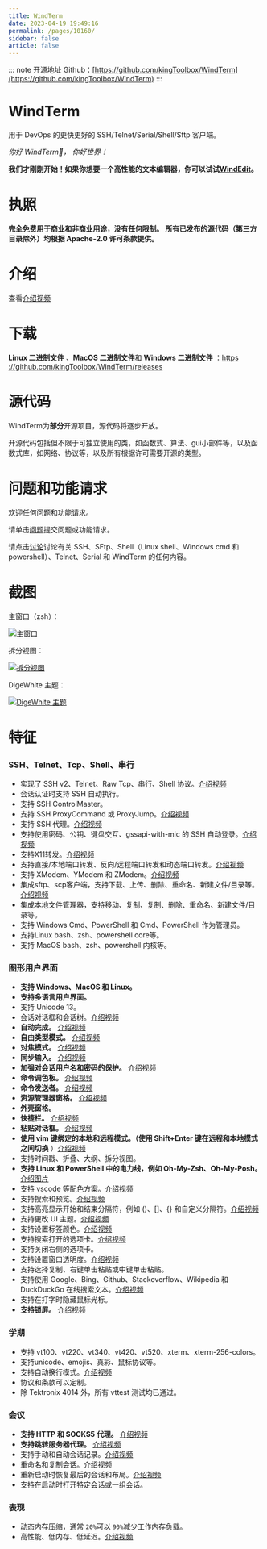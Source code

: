 ```yaml
---
title: WindTerm
date: 2023-04-19 19:49:16
permalink: /pages/10160/
sidebar: false
article: false
---
```

::: note 开源地址
Github：[https://github.com/kingToolbox/WindTerm](https://github.com/kingToolbox/WindTerm)
:::
# WindTerm

用于 DevOps 的更快更好的 SSH/Telnet/Serial/Shell/Sftp 客户端。

*你好 WindTerm🌹， 你好世界！*

**我们才刚刚开始！如果你想要一个高性能的文本编辑器，你可以试试[WindEdit](https://www.github.com/kingToolbox/WindEdit/)。**

# 执照

**完全免费用于商业和非商业用途，没有任何限制。** **所有已发布的源代码（第三方目录除外）均根据 Apache-2.0 许可条款提供。**

# 介绍

查看[介绍视频](https://kingtoolbox.github.io/)

# 下载

**Linux 二进制文件** 、**MacOS 二进制文件**和 **Windows 二进制文件** ：[https ://github.com/kingToolbox/WindTerm/releases](https://github.com/kingToolbox/WindTerm/releases)

# 源代码

WindTerm为**部分**开源项目，源代码将逐步开放。

开源代码包括但不限于可独立使用的类，如函数式、算法、gui小部件等，以及函数式库，如网络、协议等，以及所有根据许可需要开源的类型。

# 问题和功能请求

欢迎任何问题和功能请求。

请单击[问题](https://github.com/kingToolbox/WindTerm/issues)提交问题或功能请求。

请点击[讨论](https://github.com/kingToolbox/WindTerm/discussions)讨论有关 SSH、SFtp、Shell（Linux shell、Windows cmd 和 powershell）、Telnet、Serial 和 WindTerm 的任何内容。

# 截图

主窗口（zsh）：

[![主窗口](https://github.com/kingToolbox/WindTerm/raw/master/images/screenshots/WindTerm.png)](https://github.com/kingToolbox/WindTerm/blob/master/images/screenshots/WindTerm.png)

拆分视图：

[![拆分视图](https://github.com/kingToolbox/WindTerm/raw/master/images/screenshots/SplitView.png)](https://github.com/kingToolbox/WindTerm/blob/master/images/screenshots/SplitView.png)

DigeWhite 主题：

[![DigeWhite 主题](https://github.com/kingToolbox/WindTerm/raw/master/images/screenshots/WindTerm_DigeWhite_Theme.png)](https://github.com/kingToolbox/WindTerm/blob/master/images/screenshots/WindTerm_DigeWhite_Theme.png)

# 特征

### SSH、Telnet、Tcp、Shell、串行

- 实现了 SSH v2、Telnet、Raw Tcp、串行、Shell 协议。[介绍视频](https://kingtoolbox.github.io/2020/01/22/new-session/)
- 会话认证时支持 SSH 自动执行。
- 支持 SSH ControlMaster。
- 支持 SSH ProxyCommand 或 ProxyJump。[介绍视频](https://kingtoolbox.github.io/2021/03/11/proxycommand/)
- 支持 SSH 代理。[介绍视频](https://kingtoolbox.github.io/2020/08/22/ssh_agent/)
- 支持使用密码、公钥、键盘交互、gssapi-with-mic 的 SSH 自动登录。[介绍视频](https://kingtoolbox.github.io/2020/01/23/auto-login/)
- 支持X11转发。[介绍视频](https://kingtoolbox.github.io/2020/07/21/x11_forwarding/)
- 支持直接/本地端口转发、反向/远程端口转发和动态端口转发。[介绍视频](https://kingtoolbox.github.io/2020/07/21/port_forwarding/)
- 支持 XModem、YModem 和 ZModem。[介绍视频](https://kingtoolbox.github.io/tags/modem/)
- 集成sftp、scp客户端，支持下载、上传、删除、重命名、新建文件/目录等。[介绍视频](https://kingtoolbox.github.io/tags/transfer/)
- 集成本地文件管理器，支持移动、复制、复制、删除、重命名、新建文件/目录等。
- 支持 Windows Cmd、PowerShell 和 Cmd、PowerShell 作为管理员。
- 支持Linux bash、zsh、powershell core等。
- 支持 MacOS bash、zsh、powershell 内核等。

### 图形用户界面

- **支持 Windows、MacOS 和 Linux。**
- **支持多语言用户界面。**
- 支持 Unicode 13。
- 会话对话框和会话树。[介绍视频](https://kingtoolbox.github.io/2020/01/22/manage-sessions/)
- **自动完成。** [介绍视频](https://kingtoolbox.github.io/tags/auto-completion/)
- **自由类型模式。** [介绍视频](https://kingtoolbox.github.io/2022/04/12/free_type_mode/)
- **对焦模式。** [介绍视频](https://kingtoolbox.github.io/2021/06/28/ui_focus_mode/)
- **同步输入。** [介绍视频](https://kingtoolbox.github.io/2021/05/27/sync-input/)
- **加强对会话用户名和密码的保护。** [介绍视频](https://kingtoolbox.github.io/2021/03/11/protection-username-password/)
- **命令调色板。** [介绍视频](https://kingtoolbox.github.io/tags/command-palette/)
- **命令发送者。** [介绍视频](https://kingtoolbox.github.io/tags/sender/)
- **资源管理器窗格。** [介绍视频](https://kingtoolbox.github.io/2021/05/27/explorer/)
- **外壳窗格。**
- **快捷栏。** [介绍视频](https://kingtoolbox.github.io/2020/08/22/quickbar/)
- **粘贴对话框。** [介绍视频](https://kingtoolbox.github.io/2020/08/22/paste_dialog/)
- **使用 vim 键绑定的本地和远程模式。（使用 Shift+Enter 键在远程和本地模式之间切换** ）[介绍视频](https://kingtoolbox.github.io/2020/06/21/keyboard-modes/)
- 支持时间戳、折叠、大纲、拆分视图。
- **支持 Linux 和 PowerShell 中的电力线，例如 Oh-My-Zsh、Oh-My-Posh。** [介绍图片](https://github.com/kingToolbox/WindTerm#screenshots)
- 支持 vscode 等配色方案。[介绍视频](https://kingtoolbox.github.io/2020/01/23/highlight/)
- 支持搜索和预览。[介绍视频](https://kingtoolbox.github.io/2020/01/22/search-and-mark/)
- 支持高亮显示开始和结束分隔符，例如 ()、[]、{} 和自定义分隔符。[介绍视频](https://kingtoolbox.github.io/2020/06/28/pair/)
- 支持更改 UI 主题。[介绍视频](https://kingtoolbox.github.io/2020/09/18/theme/)
- 支持设置标签颜色。[介绍视频](https://kingtoolbox.github.io/2020/09/18/tabbar-change-tabcolor/)
- 支持搜索打开的选项卡。[介绍视频](https://kingtoolbox.github.io/2021/03/11/tabbar-search-tab/)
- 支持关闭右侧的选项卡。
- 支持设置窗口透明度。[介绍视频](https://kingtoolbox.github.io/2020/11/13/windows-opacity/)
- 支持选择复制、右键单击粘贴或中键单击粘贴。
- 支持使用 Google、Bing、Github、Stackoverflow、Wikipedia 和 DuckDuckGo 在线搜索文本。[介绍视频](https://kingtoolbox.github.io/2020/11/13/search-online/)
- 支持在打字时隐藏鼠标光标。
- **支持锁屏。** [介绍视频](https://kingtoolbox.github.io/2021/04/23/lock-screen/)

### 学期

- 支持 vt100、vt220、vt340、vt420、vt520、xterm、xterm-256-colors。
- 支持unicode、emojis、真彩、鼠标协议等。
- 支持自动换行模式。[介绍视频](https://kingtoolbox.github.io/2020/01/22/auto-wrap/)
- 协议和条款可以定制。
- 除 Tektronix 4014 外，所有 vttest 测试均已通过。

### 会议

- **支持 HTTP 和 SOCKS5 代理。** [介绍视频](https://kingtoolbox.github.io/2021/03/11/proxy-http-socks5/)
- **支持跳转服务器代理。** [介绍视频](https://kingtoolbox.github.io/2021/03/11/proxy-jump-server/)
- 支持手动和自动会话记录。[介绍视频](https://kingtoolbox.github.io/tags/logging/)
- 重命名和复制会话。[介绍视频](https://kingtoolbox.github.io/tags/tabbar/)
- 重新启动时恢复最后的会话和布局。[介绍视频](https://kingtoolbox.github.io/2020/01/22/restore-sessions/)
- 支持在启动时打开特定会话或一组会话。

### 表现

- 动态内存压缩，通常 `20%`可以 `90%`减少工作内存负载。
- 高性能、低内存、低延迟。[介绍视频](https://kingtoolbox.github.io/2020/01/23/windterm-putty-performance/)